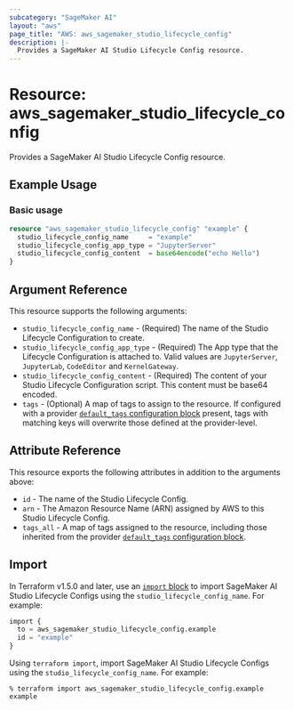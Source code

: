 ```yaml
---
subcategory: "SageMaker AI"
layout: "aws"
page_title: "AWS: aws_sagemaker_studio_lifecycle_config"
description: |-
  Provides a SageMaker AI Studio Lifecycle Config resource.
---
```


# Resource: aws_sagemaker_studio_lifecycle_config

Provides a SageMaker AI Studio Lifecycle Config resource.

## Example Usage

### Basic usage

```terraform
resource "aws_sagemaker_studio_lifecycle_config" "example" {
  studio_lifecycle_config_name     = "example"
  studio_lifecycle_config_app_type = "JupyterServer"
  studio_lifecycle_config_content  = base64encode("echo Hello")
}
```

## Argument Reference

This resource supports the following arguments:

- `studio_lifecycle_config_name` - (Required) The name of the Studio Lifecycle Configuration to create.
- `studio_lifecycle_config_app_type` - (Required) The App type that the Lifecycle Configuration is attached to. Valid values are `JupyterServer`, `JupyterLab`, `CodeEditor` and `KernelGateway`.
- `studio_lifecycle_config_content` - (Required) The content of your Studio Lifecycle Configuration script. This content must be base64 encoded.
- `tags` - (Optional) A map of tags to assign to the resource. If configured with a provider [`default_tags` configuration block](https://registry.terraform.io/providers/hashicorp/aws/latest/docs#default_tags-configuration-block) present, tags with matching keys will overwrite those defined at the provider-level.

## Attribute Reference

This resource exports the following attributes in addition to the arguments above:

- `id` - The name of the Studio Lifecycle Config.
- `arn` - The Amazon Resource Name (ARN) assigned by AWS to this Studio Lifecycle Config.
- `tags_all` - A map of tags assigned to the resource, including those inherited from the provider [`default_tags` configuration block](https://registry.terraform.io/providers/hashicorp/aws/latest/docs#default_tags-configuration-block).

## Import

In Terraform v1.5.0 and later, use an [`import` block](https://developer.hashicorp.com/terraform/language/import) to import SageMaker AI Studio Lifecycle Configs using the `studio_lifecycle_config_name`. For example:

```terraform
import {
  to = aws_sagemaker_studio_lifecycle_config.example
  id = "example"
}
```

Using `terraform import`, import SageMaker AI Studio Lifecycle Configs using the `studio_lifecycle_config_name`. For example:

```console
% terraform import aws_sagemaker_studio_lifecycle_config.example example
```
